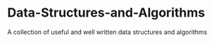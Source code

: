 # Data-Structures-and-Algorithms
A collection of useful and well written data structures and algorithms
